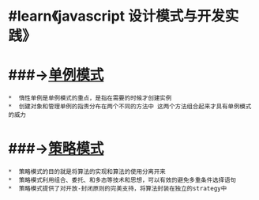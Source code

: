 #learn《javascript 设计模式与开发实践》
=========
###->[单例模式](https://github.com/FreemenL/js-design_pattern/tree/master/%E5%8D%95%E4%BE%8B%E6%A8%A1%E5%BC%8F)
======
    
    *  惰性单例是单例模式的重点，是指在需要的时候才创建实例
    *  创建对象和管理单例的指责分布在两个不同的方法中 这两个方法组合起来才具有单例模式的威力
###->[策略模式](https://github.com/FreemenL/js-design_pattern/tree/master/%E7%AD%96%E7%95%A5%E6%A8%A1%E5%BC%8F)
==========================
    
    *  策略模式的目的就是将算法的实现和算法的使用分离开来
    *  策略模式利用组合、委托、和多态等技术和思想，可以有效的避免多重条件选择语句
    *  策略模式提供了对开放-封闭原则的完美支持，将算法封装在独立的strategy中
